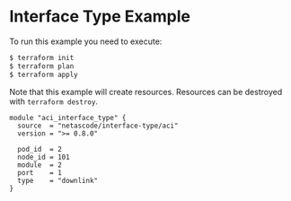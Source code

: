 <!-- BEGIN_TF_DOCS -->
# Interface Type Example

To run this example you need to execute:

```bash
$ terraform init
$ terraform plan
$ terraform apply
```

Note that this example will create resources. Resources can be destroyed with `terraform destroy`.

```hcl
module "aci_interface_type" {
  source  = "netascode/interface-type/aci"
  version = ">= 0.8.0"

  pod_id  = 2
  node_id = 101
  module  = 2
  port    = 1
  type    = "downlink"
}
```
<!-- END_TF_DOCS -->
